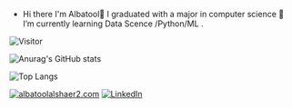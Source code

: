 - Hi there I'm Albatool👋  I graduated with a major in computer science 🌱 I’m currently learning Data Scence /Python/ML  .
  
![Visitor](https://visitor-badge.laobi.icu/badge?page_id=Albatool2.repoName)

![Anurag's GitHub stats](https://github-readme-stats.vercel.app/api?username=Albatool2&theme=midnight-purple)

![Top Langs](https://github-readme-stats.vercel.app/api/top-langs/?username=Albatool2&layout=compact&theme=midnight-purple)

<a href="mailto:YourEmail@gmail.com">![albatoolalshaer2.com](https://img.shields.io/badge/Gmail-D14836?style=for-the-badge&logo=gmail&logoColor=white)</a>
<a href="<https://www.linkedin.com/in/albatool-alshaer/>">![LinkedIn](https://img.shields.io/badge/LinkedIn-0077B5?style=for-the-badge&logo=linkedin&logoColor=white)</a>

